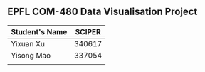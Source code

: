 ## EPFL COM-480 Data Visualisation Project

| Student's Name | SCIPER |
| :------------- | ------ |
| Yixuan Xu      | 340617 |
| Yisong Mao     | 337054 |
|                |        |
